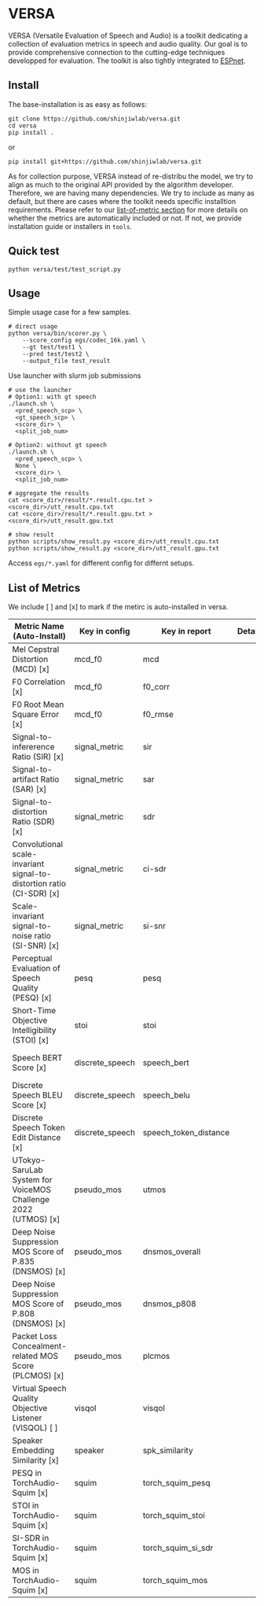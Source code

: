 # VERSA
VERSA (Versatile Evaluation of Speech and Audio) is a toolkit dedicating a collection of evaluation metrics in speech and audio quality. Our goal is to provide comprehensive connection to the cutting-edge techniques developped for evaluation. The toolkit is also tightly integrated to [ESPnet](https://github.com/espnet/espnet.git).


## Install

The base-installation is as easy as follows:
```
git clone https://github.com/shinjiwlab/versa.git
cd versa
pip install .
```
or
```
pip install git+https://github.com/shinjiwlab/versa.git
```

As for collection purpose, VERSA instead of re-distribu the model, we try to align as much to the original API provided by the algorithm developer. Therefore, we are having many dependencies. We try to include as many as default, but there are cases where the toolkit needs specific installtion requirements. Please refer to our [list-of-metric section](https://github.com/shinjiwlab/versa?tab=readme-ov-file#list-of-metrics) for more details on whether the metrics are automatically included or not.  If not, we provide installation guide or installers in `tools`.


## Quick test
```
python versa/test/test_script.py
```

## Usage

Simple usage case for a few samples.
```
# direct usage
python versa/bin/scorer.py \
    --score_config egs/codec_16k.yaml \
    --gt test/test1 \
    --pred test/test2 \
    --output_file test_result
```

Use launcher with slurm job submissions
```
# use the launcher
# Option1: with gt speech
./launch.sh \
  <pred_speech_scp> \
  <gt_speech_scp> \
  <score_dir> \
  <split_job_num> 

# Option2: without gt speech
./launch.sh \
  <pred_speech_scp> \
  None \
  <score_dir> \
  <split_job_num>

# aggregate the results
cat <score_dir>/result/*.result.cpu.txt > <score_dir>/utt_result.cpu.txt
cat <score_dir>/result/*.result.gpu.txt > <score_dir>/utt_result.gpu.txt

# show result
python scripts/show_result.py <score_dir>/utt_result.cpu.txt
python scripts/show_result.py <score_dir>/utt_result.gpu.txt 

```

Access `egs/*.yaml` for different config for differnt setups.

## List of Metrics

We include [ ] and [x] to mark if the metirc is auto-installed in versa. 

| Metric Name  (Auto-Install)  | Key in config | Key in report  | Details | Code Source                                                                                                     | References                                                                                       |
|------------------|---------------|---------------|---------|-----------------------------------------------------------------------------------------------------------------|--------------------------------------------------------------------------------------------------|
| Mel Cepstral Distortion (MCD) [x]  | mcd_f0 | mcd | | [espnet](https://github.com/espnet/espnet) and [s3prl-vc](https://github.com/unilight/s3prl-vc) | https://ieeexplore.ieee.org/iel2/3220/9154/00407206.pdf |
| F0 Correlation [x]  | mcd_f0 | f0_corr | | [espnet](https://github.com/espnet/espnet) and [s3prl-vc](https://github.com/unilight/s3prl-vc) | https://ieeexplore.ieee.org/iel7/9040208/9052899/09053512.pdf |
| F0 Root Mean Square Error  [x] | mcd_f0 | f0_rmse | | [espnet](https://github.com/espnet/espnet) and [s3prl-vc](https://github.com/unilight/s3prl-vc) | https://ieeexplore.ieee.org/iel7/9040208/9052899/09053512.pdf |
| Signal-to-infererence Ratio (SIR) [x]  | signal_metric | sir | | [espnet](https://github.com/espnet/espnet) | - |
| Signal-to-artifact Ratio (SAR) [x]  | signal_metric | sar | | [espnet](https://github.com/espnet/espnet) | - |
| Signal-to-distortion Ratio (SDR) [x]  | signal_metric | sdr | | [espnet](https://github.com/espnet/espnet) | - |
| Convolutional scale-invariant signal-to-distortion ratio (CI-SDR) [x]  | signal_metric | ci-sdr | | [ci_sdr](https://github.com/fgnt/ci_sdr) | https://arxiv.org/abs/2011.15003 |
| Scale-invariant signal-to-noise ratio (SI-SNR) [x]  | signal_metric | si-snr | | [espnet](https://github.com/espnet/espnet) | https://arxiv.org/abs/1711.00541 |
| Perceptual Evaluation of Speech Quality (PESQ) [x]  | pesq | pesq | | [pesq](https://pypi.org/project/pesq/) | https://ieeexplore.ieee.org/document/941023 |
| Short-Time Objective Intelligibility (STOI) [x]  | stoi | stoi | | [pystoi](https://github.com/mpariente/pystoi) | https://ieeexplore.ieee.org/document/5495701 |
| Speech BERT Score [x]  | discrete_speech | speech_bert | | [discrete speech metric](https://github.com/Takaaki-Saeki/DiscreteSpeechMetrics) | https://arxiv.org/abs/2401.16812 |
| Discrete Speech BLEU Score [x]  | discrete_speech | speech_belu | | [discrete speech metric](https://github.com/Takaaki-Saeki/DiscreteSpeechMetrics) | https://arxiv.org/abs/2401.16812 |
| Discrete Speech Token Edit Distance [x]  | discrete_speech | speech_token_distance | | [discrete speech metric](https://github.com/Takaaki-Saeki/DiscreteSpeechMetrics) | https://arxiv.org/abs/2401.16812 |
| UTokyo-SaruLab System for VoiceMOS Challenge 2022 (UTMOS) [x]  | pseudo_mos | utmos | | [speechmos](https://github.com/tarepan/SpeechMOS) | https://arxiv.org/abs/2204.02152 |
| Deep Noise Suppression MOS Score of P.835 (DNSMOS) [x]  | pseudo_mos | dnsmos_overall | | [speechmos (MS)](https://pypi.org/project/speechmos/) | https://arxiv.org/abs/2110.01763 |
| Deep Noise Suppression MOS Score of P.808 (DNSMOS) [x]  | pseudo_mos | dnsmos_p808 | | [speechmos (MS)](https://pypi.org/project/speechmos/) | https://arxiv.org/abs/2005.08138 |
| Packet Loss Concealment-related MOS Score (PLCMOS) [x]  | pseudo_mos | plcmos | | [speechmos (MS)](https://pypi.org/project/speechmos/) | https://arxiv.org/abs/2305.15127|
| Virtual Speech Quality Objective Listener (VISQOL) [ ]  | visqol | visqol | | [google-visqol](https://github.com/google/visqol) | https://arxiv.org/abs/2004.09584 |
| Speaker Embedding Similarity [x]  | speaker | spk_similarity | | [espnet](https://github.com/espnet/espnet) | https://arxiv.org/abs/2401.17230 |
| PESQ in TorchAudio-Squim [x]  | squim | torch_squim_pesq | | [torch_squim](https://pytorch.org/audio/main/tutorials/squim_tutorial.html) | https://arxiv.org/abs/2304.01448 |
| STOI in TorchAudio-Squim [x]  | squim | torch_squim_stoi | | [torch_squim](https://pytorch.org/audio/main/tutorials/squim_tutorial.html) | https://arxiv.org/abs/2304.01448 |
| SI-SDR in TorchAudio-Squim [x]  | squim | torch_squim_si_sdr | | [torch_squim](https://pytorch.org/audio/main/tutorials/squim_tutorial.html) | https://arxiv.org/abs/2304.01448 |
| MOS in TorchAudio-Squim [x]  | squim | torch_squim_mos |  | [torch_squim](https://pytorch.org/audio/main/tutorials/squim_tutorial.html) | https://arxiv.org/abs/2304.01448 |
